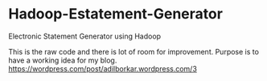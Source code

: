 # Hadoop-Estatement-Generator
Electronic Statement Generator using Hadoop

This is the raw code and there is lot of room for improvement. Purpose is to have a working idea for my blog. 
https://wordpress.com/post/adilborkar.wordpress.com/3



